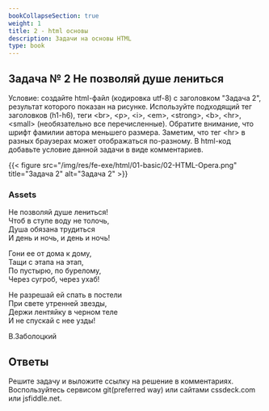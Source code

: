 ```yaml
---
bookCollapseSection: true
weight: 1
title: 2 - html основы
description: Задачи на основы HTML
type: book
---
```

## Задача № 2 Не позволяй душе лениться

Условие: создайте html-файл (кодировка utf-8) с заголовком "Задача 2", результат которого показан на рисунке. Используйте подходящий тег заголовков (h1-h6), теги &lt;br&gt;, &lt;p&gt;, &lt;i&gt;, &lt;em&gt;, &lt;strong&gt;, &lt;b&gt;, &lt;hr&gt;, &lt;small&gt; (необязательно все перечисленные). Обратите внимание, что шрифт фамилии автора меньшего размера. Заметим, что тег &lt;hr&gt; в разных браузерах может отображаться по-разному. В html-код добавьте условие данной задачи в виде комментариев.

{{< figure src="/img/res/fe-exe/html/01-basic/02-HTML-Opera.png" title="Задача 2" alt="Задача 2" >}}

### Assets

Не позволяй душе лениться!  
Чтоб в ступе воду не толочь,  
Душа обязана трудиться  
И день и ночь, и день и ночь!

Гони ее от дома к дому,  
Тащи с этапа на этап,  
По пустырю, по бурелому,  
Через сугроб, через ухаб!

Не разрешай ей спать в постели  
При свете утренней звезды,  
Держи лентяйку в черном теле  
И не спускай с нее узды!

В.Заболоцкий

## Ответы

Решите задачу и выложите ссылку на решение в комментариях.
Воспользуйтесь сервисом git(preferred way) или сайтами cssdeck.com или jsfiddle.net.